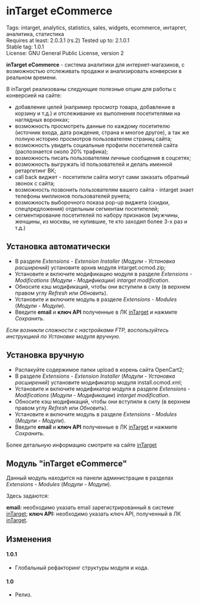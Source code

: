 # inTarget eCommerce

Tags: intarget, analytics, statistics, sales, widgets, ecommerce, интаргет, аналитика, статистика  
Requires at least: 2.0.3.1 (rs.2)
Tested up to: 2.1.0.1  
Stable tag: 1.0.1  
License: GNU General Public License, version 2  

**inTarget eCommerce** - система аналитики для интернет-магазинов, с возможностью отслеживать продажи и анализировать конверсии в реальном времени.

В inTarget реализованы следующие полезные опции для работы с конверсией на сайте:
 - добавление целей (например просмотр товара, добавление в корзину и т.д.) и отслеживание их выполнения посетителями на наглядных воронках;
 - возможность просмотреть данные по каждому посетителю (источник входа, дата рождения, страна и многое другое), а так же полную историю просмотров пользователем страниц сайта;
 - возможность увидеть социальные профили посетителей сайта (распознается около 20% трафика);
 - возможность писать пользователям личные сообщения в соцсетях;
 - возможность выгружать id пользователей и делать именной ретаргетинг ВК;
 - call back виджет - посетители сайта могут сами заказать обратный звонок с сайта;
 - возможность позвонить пользователям вашего сайта - intarget знает телефоны миллионов пользователей рунета;
 - возможность выборочного показа pop-up виджета (скидки, спецпредложения) отдельным сегментам посетителей;
 - сегментирование посетителей по набору признаков (мужчины, женщины, из москвы, не купившие, те кто заходил более 3-х раз и т.д.)

## Установка автоматически
  - В разделе *Extensions - Extension Installer* (*Модули - Установка расширений*) установите архив модуля intarget.ocmod.zip;
  - Установите и включите модификацию модуля в разделе *Extensions - Modifications* (*Модули - Модификации*) *intarget modification*.
  - Обносите кэш модификаций, чтобы они вступили в силу (в верхнем правом углу *Refresh* или *Обновить*).
  - Установите и включите модуль в разделе *Extensions - Мodules* (*Модули - Модули*).
  - Введите **email** и **ключ API** полученные в ЛК [inTarget](https://intarget.ru) и нажмите *Сохранить*.

*Если возникли сложности с настройками FTP, воспользуйтесь инструкцией по Установке модуля вручную.*

## Установка вручную
  - Распакуйте содержимое папки upload в корень сайта OpenCart2;
  - В разделе *Extensions - Extension Installer* (*Модули - Установка расширений*) установите модификатор модуля install.ocmod.xml;
  - Установите и включите модификатор модуля в разделе *Extensions - Modifications* (*Модули - Модификации*) *intarget modification*.
  - Обносите кэш модификаций, чтобы они вступили в силу (в верхнем правом углу *Refresh* или *Обновить*).
  - Установите и включите модуль в разделе *Extensions - Мodules* (*Модули - Модули*).
  - Введите **email** и **ключ API** полученные в ЛК [inTarget](https://intarget.ru) и нажмите *Сохранить*.

Более детальную информацию смотрите на сайте [inTarget](https://intarget.ru)

## Модуль "inTarget eCommerce"

Данный модуль находится на панели администрации в разделах *Extensions - Мodules* (*Модули - Модули*).

Здесь задаются:

**email:** необходимо указать email зарегистрированный в системе [inTarget](https://intarget.ru);
**ключ API:** необходимо указать ключ API, полученный в ЛК [inTarget](https://intarget.ru).

## Изменения

#### 1.0.1
 - Глобальный рефакторинг структуры модуля и кода.

#### 1.0
 * Релиз.

